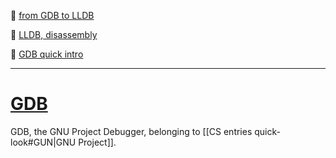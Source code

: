 📖 [from GDB to LLDB](https://lldb.llvm.org/use/map.html)

📖 [LLDB, disassembly](https://liangmc.com/archives/03lldb汇编调试md)

📖 [GDB quick intro](http://c.biancheng.net/gdb/)

---

# [GDB](https://www.gnu.org/software/gdb/)

GDB, the GNU Project Debugger, belonging to [[CS entries quick-look#GUN|GNU Project]].
